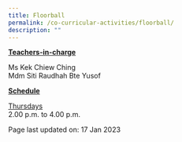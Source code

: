 ```yaml
---
title: Floorball
permalink: /co-curricular-activities/floorball/
description: ""
---
```

<p><u><strong>Teachers-in-charge</strong></u></p>
<p>Ms Kek Chiew Ching<br/>Mdm Siti Raudhah Bte Yusof</p>
<p><u><strong>Schedule</strong></u></p>
<p><u>Thursdays</u><br />2.00 p.m. to 4.00 p.m.</p>

<p>Page last updated on: 17 Jan 2023</p>